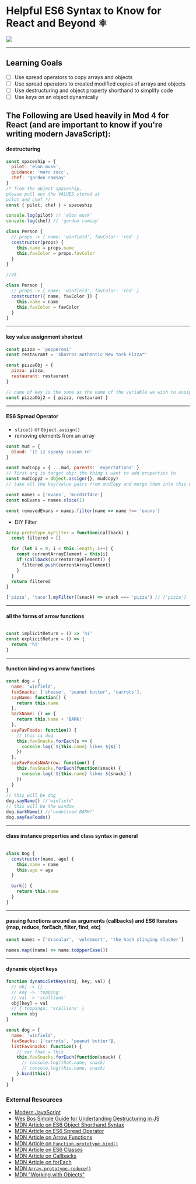 # Helpful ES6 Syntax to Know for React and Beyond ⚛️

![](https://media.giphy.com/media/13twUEuUnCrEju/giphy.gif)

---
## Learning Goals

- [ ] Use spread operators to copy arrays and objects
- [ ] Use spread operators to created modified copies of arrays and objects
- [ ] Use destructuring and object property shorthand to simplify code
- [ ] Use keys on an object dynamically

## The Following are Used heavily in Mod 4 for React (and are important to know if you're writing modern JavaScript):

#### destructuring

```js
const spaceship = {
  pilot: 'elon musk',
  guidance: 'marc zucc',
  chef: 'gordon ramsay'
}
/* from the object spaceship,
please pull out the VALUES stored at
pilot and chef */
const { pilot, chef } = spaceship

console.log(pilot) // 'elon musk'
console.log(chef) // 'gordon ramsay'

class Person {
  // props -> { name: 'winfield', favColor: 'red' }
  constructor(props) {
    this.name = props.name
    this.favColor = props.favColor
  }
}

//VS

class Person {
  // props -> { name: 'winfield', favColor: 'red' }
  constructor({ name, favColor }) {
    this.name = name
    this.favColor = favColor
  }
}

```

---

#### key value assignment shortcut

```javascript
const pizza = 'pepperoni'
const restaurant = 'sbarros authentic New York Pizza™️'

const pizzaObj = {
  pizza: pizza,
  restaurant: restaurant
}

// name of key is the same as the name of the variable we wish to assign to that key
const pizzaObj2 = { pizza, restaurant }
```

---

#### ES6 Spread Operator

- `slice()` or `Object.assign()`
- removing elements from an array

```js
const mud = {
  blood: 'it iz spooky season rn'
}

const mudCopy = { ...mud, parents: 'expectations' }
// first arg is target obj; the thing i want to add properties to
const mudCopy2 = Object.assign({}, mudCopy)
// take all the key/value pairs from mudCopy and merge them into this new TARGET OBJ, which happens to be blank

```

```js
const names = ['evans', 'murd3rf4ce']
const noEvans = names.slice(1)

const removedEvans = names.filter(name => name !== 'evans')
```

- DIY Filter

```js
Array.prototype.myFilter = function(callback) {
  const filtered = []

  for (let i = 0; i < this.length; i++) {
    const currentArrayElement = this[i]
    if (callback(currentArrayElement)) {
      filtered.push(currentArrayElement)
    }
  }
  return filtered
}

['pizza', 'taco'].myFilter((snack) => snack === 'pizza') // ['pizza']

```

---

#### all the forms of arrow functions

```javascript

const implicitReturn = () => 'hi'
const explicitReturn = () => {
  return 'hi'
}

```

---

#### function binding vs arrow functions

```javascript
const dog = {
  name: 'winfield',
  favSnacks: ['cheese', 'peanut butter', 'carrots'],
  sayName: function() {
    return this.name
  },
  barkName: () => {
    return this.name + 'BARK!'
  },
  sayFavFoods: function() {
    // this is dog
    this.favSnacks.forEach(s => {
      console.log(`${this.name} likes ${s}`)
    })
  },
  sayFavFoodsNoArrow: function() {
    this.favSnacks.forEach(function(snack) {
      console.log(`${this.name} likes ${snack}`)
    })
  }
}
// this will be dog
dog.sayName() //'winfield'
// this will be the window
dog.barkName() //'undefined BARK!'
dog.sayFavFoods()
```

---

#### class instance properties and class syntax in general

```javascript

class Dog {
  constructor(name, age) {
    this.name = name
    this.age = age
  }

  bark() {
    return this.name
  }
}

```

---

#### passing functions around as arguments (callbacks) and ES6 Iterators (map, reduce, forEach, filter, find, etc)

```javascript
const names = ['dracular', 'voldemort', 'the hash slinging slasher']

names.map((name) => name.toUpperCase())

```

---

#### dynamic object keys

```javascript
function dynamicSetKeys(obj, key, val) {
  // obj -> {}
  // key -> 'topping'
  // val -> 'scallions'
  obj[key] = val
  // { toppings: 'scallions' }
  return obj
}

```

```js
const dog = {
  name: 'winfield',
  favSnacks: ['carrots', 'peanut butter'],
  listFavSnacks: function() {
    // var that = this
    this.favSnacks.forEach(function(snack) {
      // console.log(that.name, snack)
      // console.log(this.name, snack)
    }.bind(this))
  }
}
```

### External Resources

- [Modern JavaScript](http://www.reactnativeexpress.com/modern_javascript)
- [Wes Bos Simple Guide for Undertanding Destructuring in JS](https://wesbos.com/destructuring-objects/)
- [MDN Article on ES6 Object Shorthand Syntax](https://developer.mozilla.org/en-US/docs/Web/JavaScript/Reference/Operators/Object_initializer#New_notations_in_ECMAScript_2015)
- [MDN Article on ES6 Spread Operator](https://developer.mozilla.org/en-US/docs/Web/JavaScript/Reference/Operators/Spread_syntax)
- [MDN Article on Arrow Functions](https://developer.mozilla.org/en-US/docs/Web/JavaScript/Reference/Functions/Arrow_functions)
- [MDN Article on `Function.prototype.bind()`](https://developer.mozilla.org/en-US/docs/Web/JavaScript/Reference/Global_objects/Function/bind)
- [MDN Article on ES6 Classes](https://developer.mozilla.org/en-US/docs/Web/JavaScript/Reference/Classes)
- [MDN Article on Callbacks](https://developer.mozilla.org/en-US/docs/Glossary/Callback_function)
- [MDN Article on forEach](https://developer.mozilla.org/en-US/docs/Web/JavaScript/Reference/Global_Objects/Array/forEach)
- [MDN `Array.prototype.reduce()`](https://developer.mozilla.org/en-US/docs/Web/JavaScript/Reference/Global_Objects/Array/reduce)
- [MDN "Working with Objects"](https://developer.mozilla.org/en-US/docs/Web/JavaScript/Guide/Working_with_Objects)
